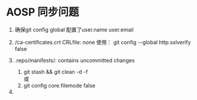 # AOSP 同步问题

1. 确保git config global 配置了user.name user.email

2. /ca-certificates.crt CRLfile: none
   使用： git config  --global http.sslverify false

3. .repo/manifests/: contains uncommitted changes
    1. git stash && git clean -d -f  
    或
    2. git config core.filemode false

4. 